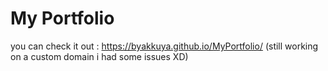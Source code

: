 # My Portfolio
you can check it out : https://byakkuya.github.io/MyPortfolio/ (still working on a custom domain i had some issues XD)
